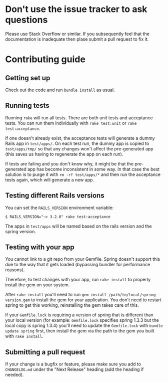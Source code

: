 # Don't use the issue tracker to ask questions

Please use Stack Overflow or similar. If you subsequently feel that the
documentation is inadequate then plase submit a pull request to fix it.

# Contributing guide

## Getting set up

Check out the code and run `bundle install` as usual.

## Running tests

Running `rake` will run all tests. There are both unit tests and
acceptance tests. You can run them individually with `rake test:unit` or
`rake test:acceptance`.

If one doesn't already exist, the acceptance tests will generate a dummy
Rails app in `test/apps/`. On each test run, the dummy app is copied to
`test/apps/tmp/` so that any changes won't affect the pre-generated app
(this saves us having to regenerate the app on each run).

If tests are failing and you don't know why, it might be that the
pre-generated app has become inconsistent in some way. In that case the
best solution is to purge it with `rm -rf test/apps/*` and then run the
acceptance tests again, which will generate a new app.

## Testing different Rails versions

You can set the `RAILS_VERSION` environment variable:

```
$ RAILS_VERSION="~> 3.2.0" rake test:acceptance
```

The apps in `test/apps` will be named based on the rails version and the
spring version.

## Testing with your app

You cannot link to a git repo from your Gemfile. Spring doesn't support
this due to the way that it gets loaded (bypassing bundler for
performance reasons).

Therefore, to test changes with your app, run `rake install` to properly
install the gem on your system.

After `rake install` you'll need to run
`gem install /path/to/local/spring-version.gem` to install the gem for your
application. You don't need to restart spring to get this working, reinstalling
the gem takes care of this.

If your `Gemfile.lock` is requiring a version of spring that is different than
your local version (for example: `Gemfile.lock` specifies spring 1.3.3
but the local copy is spring 1.3.4) you'll need to update the
`Gemfile.lock` with `bundle update spring` first, then install the gem
via the path to the gem you built with `rake install`.

## Submitting a pull request

If your change is a bugfix or feature, please make sure you add to
`CHANGELOG.md` under the "Next Release" heading (add the heading if
needed).
